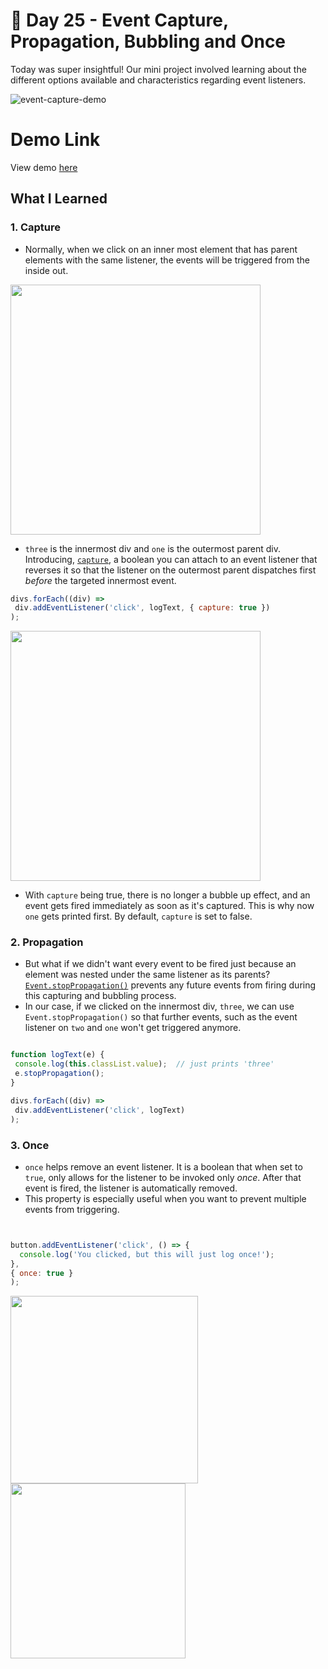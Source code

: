 # 💭 Day 25 - Event Capture, Propagation, Bubbling and Once

Today was super insightful! Our mini project involved learning about the different options available and characteristics regarding event listeners. 

![event-capture-demo](https://i.ibb.co/P1k01R8/Screen-Shot-2021-05-14-at-5-59-34-PM.png)

# Demo Link
View demo [here](https://sandaiiyahh.github.io/JavaScript30/25-Event%20Capture,%20Propagation,%20Bubbling%20and%20Once/index.html)

## What I Learned

### 1. Capture
  - Normally, when we click on an inner most element that has parent elements with the same listener, the events will be triggered from the inside out.
  <img src="https://i.ibb.co/xq8LYnJ/Screen-Shot-2021-05-14-at-6-20-17-PM.png" width="400" />
  

   - `three` is the innermost div and `one` is the outermost parent div. Introducing, [`capture`](https://developer.mozilla.org/en-US/docs/Web/API/EventTarget/addEventListener), a boolean you can attach to an event listener that reverses it so that the listener on the outermost parent dispatches first *before* the targeted innermost event.
   
 ```javascript
divs.forEach((div) =>
  div.addEventListener('click', logText, { capture: true })
);
 
 ```
   
  <img src="https://i.ibb.co/M8Wt2X9/Screen-Shot-2021-05-14-at-6-26-05-PM.png" width="400" />

  - With `capture` being true, there is no longer a bubble up effect, and an event gets fired immediately as soon as it's captured. This is why now `one` gets printed first. By default, `capture` is set to false.
  
### 2. Propagation
  - But what if we didn't want every event to be fired just because an element was nested under the same listener as its parents? [`Event.stopPropagation()`](https://developer.mozilla.org/en-US/docs/Web/API/Event/stopPropagation) prevents any future events from firing during this capturing and bubbling process.
  - In our case, if we clicked on the innermost div, `three`, we can use `Event.stopPropagation()` so that further events, such as the event listener on `two` and `one` won't get triggered anymore. 
    
 ```javascript

function logText(e) {
  console.log(this.classList.value);  // just prints 'three'
  e.stopPropagation(); 
}

divs.forEach((div) =>
  div.addEventListener('click', logText)
);
 
 ```
 
### 3. Once
 - `once` helps remove an event listener. It is a boolean that when set to `true`, only allows for the listener to be invoked only *once*. After that event is fired, the listener is automatically removed.
 - This property is especially useful when you want to prevent multiple events from triggering. 
 
  ```javascript
  

button.addEventListener('click', () => {
    console.log('You clicked, but this will just log once!');
  },
  { once: true }
);

 ```
 
 <img src="https://i.ibb.co/FKkgxmG/Screen-Shot-2021-05-14-at-6-47-52-PM.png" width="300" /> <img src="https://i.ibb.co/KrcgRf6/Screen-Shot-2021-05-14-at-6-48-19-PM.png" width="280" /> 
 

 
    
    
    
    
    
    
    
    
    
  
